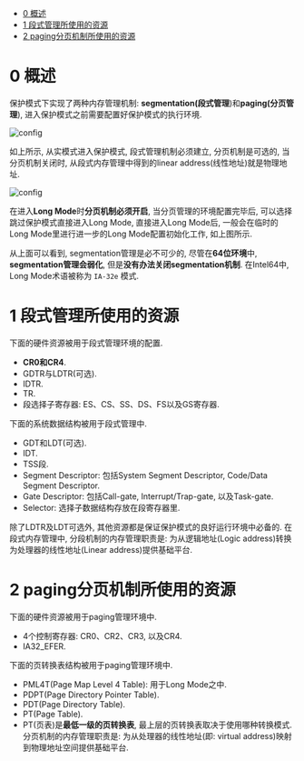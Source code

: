 
<!-- @import "[TOC]" {cmd="toc" depthFrom=1 depthTo=6 orderedList=false} -->

<!-- code_chunk_output -->

- [0 概述](#0-概述)
- [1 段式管理所使用的资源](#1-段式管理所使用的资源)
- [2 paging分页机制所使用的资源](#2-paging分页机制所使用的资源)

<!-- /code_chunk_output -->

# 0 概述

保护模式下实现了两种内存管理机制: **segmentation(段式管理**)和**paging(分页管理**), 进入保护模式之前需要配置好保护模式的执行环境.

![config](./images/1.png)

如上所示, 从实模式进入保护模式, 段式管理机制必须建立, 分页机制是可选的, 当分页机制关闭时, 从段式内存管理中得到的linear address(线性地址)就是物理地址.

![config](./images/2.png)

在进入**Long Mode**时**分页机制必须开启**, 当分页管理的环境配置完毕后, 可以选择跳过保护模式直接进入Long Mode, 直接进入Long Mode后, 一般会在临时的Long Mode里进行进一步的Long Mode配置初始化工作, 如上图所示.

从上面可以看到, segmentation管理是必不可少的, 尽管在**64位环境**中, **segmentation管理会弱化**, 但是**没有办法关闭segmentation机制**. 在Intel64中, Long Mode术语被称为 `IA-32e` 模式.

# 1 段式管理所使用的资源

下面的硬件资源被用于段式管理环境的配置.

- **CR0和CR4**.
- GDTR与LDTR(可选).
- IDTR.
- TR.
- 段选择子寄存器: ES、CS、SS、DS、FS以及GS寄存器.

下面的系统数据结构被用于段式管理中.

- GDT和LDT(可选).
- IDT.
- TSS段.
- Segment Descriptor: 包括System Segment Descriptor, Code/Data Segment Descriptor.
- Gate Descriptor: 包括Call-gate, Interrupt/Trap-gate, 以及Task-gate.
- Selector: 选择子数据结构存放在段寄存器里.

除了LDTR及LDT可选外, 其他资源都是保证保护模式的良好运行环境中必备的. 在段式内存管理中, 分段机制的内存管理职责是: 为从逻辑地址(Logic address)转换为处理器的线性地址(Linear address)提供基础平台.

# 2 paging分页机制所使用的资源

下面的硬件资源被用于paging管理环境中.

- 4个控制寄存器: CR0、CR2、CR3, 以及CR4.
- IA32_EFER.

下面的页转换表结构被用于paging管理环境中.

- PML4T(Page Map Level 4 Table): 用于Long Mode之中.
- PDPT(Page Directory Pointer Table).
- PDT(Page Directory Table).
- PT(Page Table).
- PT(页表)是**最低一级的页转换表**, 最上层的页转换表取决于使用哪种转换模式. 分页机制的内存管理职责是: 为从处理器的线性地址(即: virtual address)映射到物理地址空间提供基础平台.